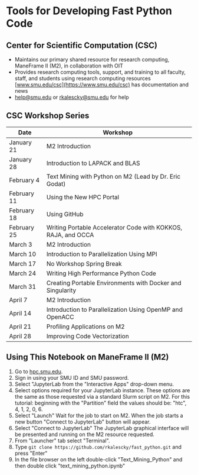 # Tools for Developing Fast Python Code

## Center for Scientific Computation (CSC)

* Maintains our primary shared resource for research computing, ManeFrame II (M2),
  in collaboration with OIT
* Provides research computing tools, support, and training to all faculty, staff,
  and students using research computing resources
  [www.smu.edu/csc](https://www.smu.edu/csc) has documentation and news
* [help@smu.edu](mailto:help@smu.edu) or
  [rkalescky@smu.edu](mailto:rkalescky@smu.edu) for help
  
## CSC Workshop Series

|Date         |Workshop                                                     |
|-------------|-------------------------------------------------------------|
|January 21   |M2 Introduction                                              |
|January 28   |Introduction to LAPACK and BLAS                              |
|February 4   |Text Mining with Python on M2 (Lead by Dr. Eric Godat)       |
|February 11  |Using the New HPC Portal                                     |
|February 18  |Using GitHub                                                 |
|February 25  |Writing Portable Accelerator Code with KOKKOS, RAJA, and OCCA|
|March 3      |M2 Introduction                                              |
|March 10     |Introduction to Parallelization Using MPI                    |
|March 17     |No Workshop Spring Break                                     |
|March 24     |Writing High Performance Python Code                         |
|March 31     |Creating Portable Environments with Docker and Singularity   |
|April 7      |M2 Introduction                                              |
|April 14     |Introduction to Parallelization Using OpenMP and OpenACC     |
|April 21     |Profiling Applications on M2                                 |
|April 28     |Improving Code Vectorization                                 |
                                                                                              
## Using This Notebook on ManeFrame II (M2)

1.  Go to [hpc.smu.edu](https://hpc.smu.edu/).
2.  Sign in using your SMU ID and SMU password.
3.  Select "JupyterLab from the "Interactive Apps" drop-down menu.
4.  Select options required for your JupyterLab instance. These options are the
    same as those requested via a standard Slurm script on M2. For this tutorial:
    beginning with the "Partition" field the values should be: "htc", 4, 1, 2, 0,
    6.
5.  Select "Launch" Wait for the job to start on M2. When the job starts
    a new button "Connect to JupyterLab" button will appear.
6.  Select "Connect to JupyterLab" The JupyterLab graphical interface will be
    presented and running on the M2 resource requested.
7.  From "Launcher" tab select "Terminal".
8.  Type ``git clone
    https://github.com/rkalescky/fast_python.git`` and
    press "Enter"
9.  In the file browser on the left double-click "Text_Mining_Python" and then
    double click "text_mining_python.ipynb"

